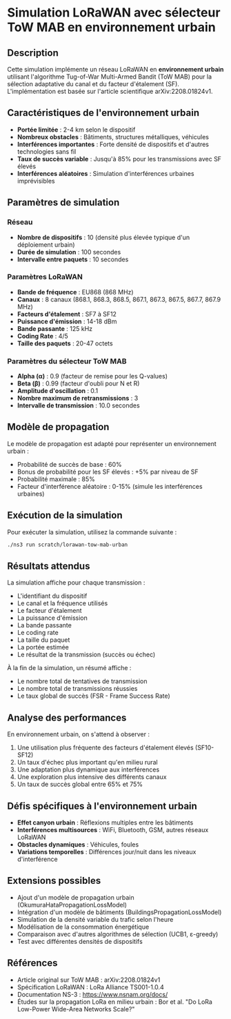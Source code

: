 # Simulation LoRaWAN avec sélecteur ToW MAB en environnement urbain

## Description

Cette simulation implémente un réseau LoRaWAN en **environnement urbain** utilisant l'algorithme Tug-of-War Multi-Armed Bandit (ToW MAB) pour la sélection adaptative du canal et du facteur d'étalement (SF). L'implémentation est basée sur l'article scientifique arXiv:2208.01824v1.

## Caractéristiques de l'environnement urbain

- **Portée limitée** : 2-4 km selon le dispositif
- **Nombreux obstacles** : Bâtiments, structures métalliques, véhicules
- **Interférences importantes** : Forte densité de dispositifs et d'autres technologies sans fil
- **Taux de succès variable** : Jusqu'à 85% pour les transmissions avec SF élevés
- **Interférences aléatoires** : Simulation d'interférences urbaines imprévisibles

## Paramètres de simulation

### Réseau
- **Nombre de dispositifs** : 10 (densité plus élevée typique d'un déploiement urbain)
- **Durée de simulation** : 100 secondes
- **Intervalle entre paquets** : 10 secondes

### Paramètres LoRaWAN
- **Bande de fréquence** : EU868 (868 MHz)
- **Canaux** : 8 canaux (868.1, 868.3, 868.5, 867.1, 867.3, 867.5, 867.7, 867.9 MHz)
- **Facteurs d'étalement** : SF7 à SF12
- **Puissance d'émission** : 14-18 dBm
- **Bande passante** : 125 kHz
- **Coding Rate** : 4/5
- **Taille des paquets** : 20-47 octets

### Paramètres du sélecteur ToW MAB
- **Alpha (α)** : 0.9 (facteur de remise pour les Q-values)
- **Beta (β)** : 0.99 (facteur d'oubli pour N et R)
- **Amplitude d'oscillation** : 0.1
- **Nombre maximum de retransmissions** : 3
- **Intervalle de transmission** : 10.0 secondes

## Modèle de propagation

Le modèle de propagation est adapté pour représenter un environnement urbain :
- Probabilité de succès de base : 60%
- Bonus de probabilité pour les SF élevés : +5% par niveau de SF
- Probabilité maximale : 85%
- Facteur d'interférence aléatoire : 0-15% (simule les interférences urbaines)

## Exécution de la simulation

Pour exécuter la simulation, utilisez la commande suivante :

```bash
./ns3 run scratch/lorawan-tow-mab-urban
```

## Résultats attendus

La simulation affiche pour chaque transmission :
- L'identifiant du dispositif
- Le canal et la fréquence utilisés
- Le facteur d'étalement
- La puissance d'émission
- La bande passante
- Le coding rate
- La taille du paquet
- La portée estimée
- Le résultat de la transmission (succès ou échec)

À la fin de la simulation, un résumé affiche :
- Le nombre total de tentatives de transmission
- Le nombre total de transmissions réussies
- Le taux global de succès (FSR - Frame Success Rate)

## Analyse des performances

En environnement urbain, on s'attend à observer :
1. Une utilisation plus fréquente des facteurs d'étalement élevés (SF10-SF12)
2. Un taux d'échec plus important qu'en milieu rural
3. Une adaptation plus dynamique aux interférences
4. Une exploration plus intensive des différents canaux
5. Un taux de succès global entre 65% et 75%

## Défis spécifiques à l'environnement urbain

- **Effet canyon urbain** : Réflexions multiples entre les bâtiments
- **Interférences multisources** : WiFi, Bluetooth, GSM, autres réseaux LoRaWAN
- **Obstacles dynamiques** : Véhicules, foules
- **Variations temporelles** : Différences jour/nuit dans les niveaux d'interférence

## Extensions possibles

- Ajout d'un modèle de propagation urbain (OkumuraHataPropagationLossModel)
- Intégration d'un modèle de bâtiments (BuildingsPropagationLossModel)
- Simulation de la densité variable du trafic selon l'heure
- Modélisation de la consommation énergétique
- Comparaison avec d'autres algorithmes de sélection (UCB1, ε-greedy)
- Test avec différentes densités de dispositifs

## Références

- Article original sur ToW MAB : arXiv:2208.01824v1
- Spécification LoRaWAN : LoRa Alliance TS001-1.0.4
- Documentation NS-3 : https://www.nsnam.org/docs/
- Études sur la propagation LoRa en milieu urbain : Bor et al. "Do LoRa Low-Power Wide-Area Networks Scale?"
